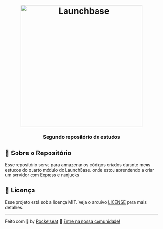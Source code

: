 <h1 align="center">
    <img alt="Launchbase" src="https://storage.googleapis.com/golden-wind/bootcamp-launchbase/logo.png" width="400px" />
</h1>

<h3 align="center">
  Segundo repositório de estudos
</h3>

## :rocket: Sobre o Repositório

Esse repositório serve para armazenar os códigos criados durante meus estudos do quarto módulo do LaunchBase, onde estou aprendendo a criar um servidor com Express e nunjucks

## :memo: Licença

Esse projeto está sob a licença MIT. Veja o arquivo [LICENSE](../LICENSE) para mais detalhes.

---

Feito com :purple_heart: by [Rocketseat](https://rocketseat.com.br) :wave: [Entre na nossa comunidade!](https://discordapp.com/invite/gCRAFhc)